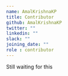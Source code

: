 ```yaml
---
name: AmalKrishnaKP
title: Contributor
github: AmalKrishnaKP
twitter: ""
linkedin: ""
slack: ""
joining_date: ""
role : contributor
---
```


Still waiting for this
